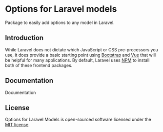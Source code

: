 # Options for Laravel models
Package to easily add options to any model in Laravel.

## Introduction

While Laravel does not dictate which JavaScript or CSS pre-processors you use, it does provide a basic starting point using [Bootstrap](https://getbootstrap.com/) and [Vue](https://vuejs.org/) that will be helpful for many applications. By default, Laravel uses [NPM](https://www.npmjs.org/) to install both of these frontend packages.

## Documentation

Documentation

## License

Options for Laravel Models is open-sourced software licensed under the [MIT license](https://opensource.org/licenses/MIT).
